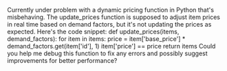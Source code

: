 Currently under problem with a dynamic pricing function in Python that's misbehaving. The update_prices function is supposed to adjust item prices in real time based on demand factors, but it's not updating the prices as expected. Here's the code snippet: def update_prices(items, demand_factors): for item in items: price = item['base_price'] * demand_factors.get(item['id'], 1) item['price'] == price return items Could you help me debug this function to fix any errors and possibly suggest improvements for better performance?